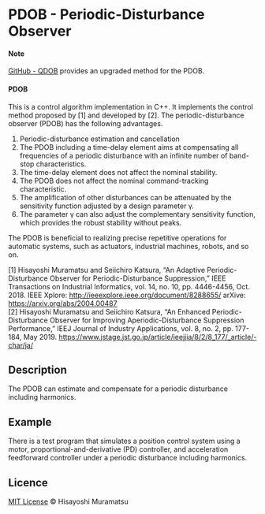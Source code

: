 # PDOB - Periodic-Disturbance Observer
#### Note

[GitHub - QDOB](https://github.com/HisayoshiMuramatsu/QDOB) provides an upgraded method for the PDOB.

#### PDOB

This is a control algorithm implementation in C++. It implements the control method proposed by [1] and developed by [2]. The periodic-disturbance observer (PDOB) has the following advantages.

1. Periodic-disturbance estimation and cancellation
2. The PDOB including a time-delay element aims at compensating all frequencies of a periodic disturbance with an infinite number of band-stop characteristics.
3. The time-delay element does not affect the nominal stability.
4. The PDOB does not affect the nominal command-tracking characteristic.
5. The amplification of other disturbances can be attenuated by the sensitivity function adjusted by a design parameter γ.
6. The parameter γ can also adjust the complementary sensitivity function, which provides the robust stability without peaks.

The PDOB is beneficial to realizing precise repetitive operations for automatic systems, such as actuators, industrial machines, robots, and so on.

[1] Hisayoshi Muramatsu and Seiichiro Katsura, “An Adaptive Periodic-Disturbance Observer for Periodic-Disturbance Suppression,” IEEE Transactions on Industrial Informatics, vol. 14, no. 10, pp. 4446-4456, Oct. 2018.
IEEE Xplore: http://ieeexplore.ieee.org/document/8288655/
arXive: https://arxiv.org/abs/2004.00487  
[2] Hisayoshi Muramatsu and Seiichiro Katsura, “An Enhanced Periodic-Disturbance Observer for Improving Aperiodic-Disturbance Suppression Performance,” IEEJ Journal of Industry Applications, vol. 8, no. 2, pp. 177-184, May 2019.
https://www.jstage.jst.go.jp/article/ieejjia/8/2/8_177/_article/-char/ja/

## Description

The PDOB can estimate and compensate for a periodic disturbance including harmonics.

## Example

There is a test program that simulates a position control system using a motor, proportional-and-derivative (PD) controller, and acceleration feedforward controller under a periodic disturbance including harmonics.

## Licence

[MIT License](https://github.com/HisayoshiMuramatsu/PDOB/blob/master/LICENSE) © Hisayoshi Muramatsu
